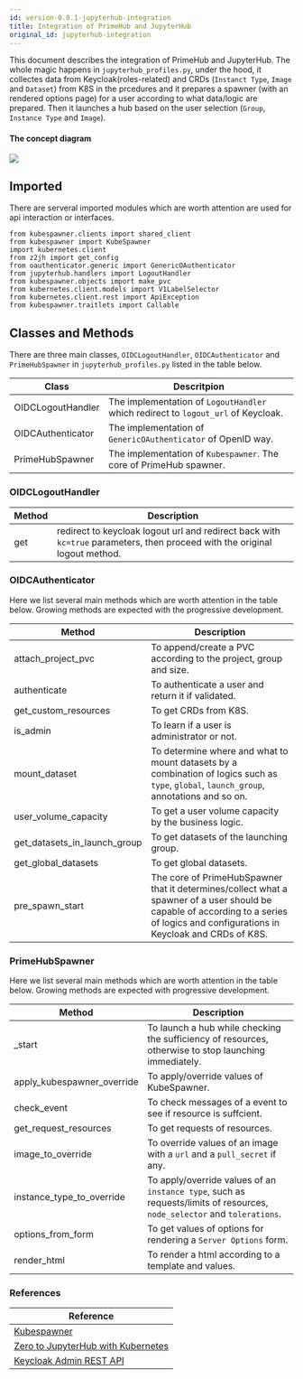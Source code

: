 ```yaml
---
id: version-0.0.1-jupyterhub-integration
title: Integration of PrimeHub and JupyterHub
original_id: jupyterhub-integration
---
```

This document describes the integration of PrimeHub and JupyterHub. The whole magic happens in `jupyterhub_profiles.py`, under the hood, it collectes data from Keycloak(roles-related) and CRDs (`Instanct Type`, `Image` and `Dataset`) from K8S in the prcedures and it prepares a spawner (with an rendered options page) for a user according to what data/logic are prepared. Then it launches a hub based on the user selection (`Group`, `Instance Type` and `Image`).

#### The concept diagram
![](assets/jupyterhub_profiles.png)

## Imported
There are serveral imported modules which are worth attention are used for api interaction or interfaces.
```
from kubespawner.clients import shared_client
from kubespawner import KubeSpawner
import kubernetes.client
from z2jh import get_config
from oauthenticator.generic import GenericOAuthenticator
from jupyterhub.handlers import LogoutHandler
from kubespawner.objects import make_pvc
from kubernetes.client.models import V1LabelSelector
from kubernetes.client.rest import ApiException
from kubespawner.traitlets import Callable
```
## Classes and Methods
There are three main classes, `OIDCLogoutHandler`, `OIDCAuthenticator` and `PrimeHubSpawner` in `jupyterhub_profiles.py` listed in the table below.

Class|Descritpion
-----|---
OIDCLogoutHandler| The implementation of `LogoutHandler` which redirect to `logout_url` of Keycloak.
OIDCAuthenticator| The implementation of  `GenericOAuthenticator` of OpenID way.
PrimeHubSpawner| The implementation of `Kubespawner`. The core of PrimeHub spawner.

### OIDCLogoutHandler
Method|Description
------|-----------
get| redirect to keycloak logout url and redirect back with `kc=true` parameters, then proceed with the original logout method.

### OIDCAuthenticator

Here we list several main methods which are worth attention in the table below. Growing methods are expected with the progressive development.

Method|Description
------|----------
attach_project_pvc| To append/create a PVC according to the project, group and size.
authenticate| To authenticate a user and return it if validated.
get_custom_resources| To get CRDs from K8S.
is_admin| To learn if a user is administrator or not.
mount_dataset| To determine where and what to mount datasets by a combination of logics such as `type`, `global`, `launch_group`, annotations and so on.
user_volume_capacity| To get a user volume capacity by the business logic.
get_datasets_in_launch_group| To get datasets of the launching group.
get_global_datasets| To get global datasets.
pre_spawn_start| The core of PrimeHubSpawner that it determines/collect what a spawner of a user should be capable of according to a series of logics and configurations in Keycloak and CRDs of K8S.

### PrimeHubSpawner
Here we list several main methods which are worth attention in the table below. Growing methods are expected with progressive development.

Method|Description
------|---
_start| To launch a hub while checking the sufficiency of resources, otherwise to stop launching immediately.
apply_kubespawner_override| To apply/override values of KubeSpawner.
check_event| To check messages of a event to see if resource is suffcient.
get_request_resources| To get requests of resources.
image_to_override| To override values of an image with a `url` and a `pull_secret` if any.
instance_type_to_override| To apply/override values of an `instance type`, such as requests/limits of resources, `node_selector` and `tolerations`.
options_from_form| To get values of options for rendering a `Server Options` form.
render_html| To render a html according to a template and values.

### References
Reference|
---|
[Kubespawner](https://github.com/jupyterhub/kubespawner)|
[Zero to JupyterHub with Kubernetes](https://zero-to-jupyterhub.readthedocs.io/en/latest/)|
[Keycloak Admin REST API](https://www.keycloak.org/docs-api/6.0/rest-api/index.html)|